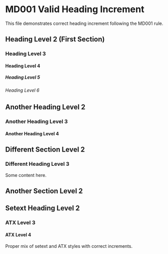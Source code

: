 # MD001 Valid Heading Increment

This file demonstrates correct heading increment following the MD001 rule.

## Heading Level 2 (First Section)

### Heading Level 3

#### Heading Level 4

##### Heading Level 5

###### Heading Level 6

## Another Heading Level 2

### Another Heading Level 3

#### Another Heading Level 4

## Different Section Level 2

### Different Heading Level 3

Some content here.

Another Section Level 2
-----------------------

Setext Heading Level 2
----------------------

### ATX Level 3

#### ATX Level 4

Proper mix of setext and ATX styles with correct increments.